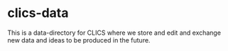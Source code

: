 # clics-data
This is a data-directory for CLICS where we store and edit and exchange new data and ideas to be produced in the future.
